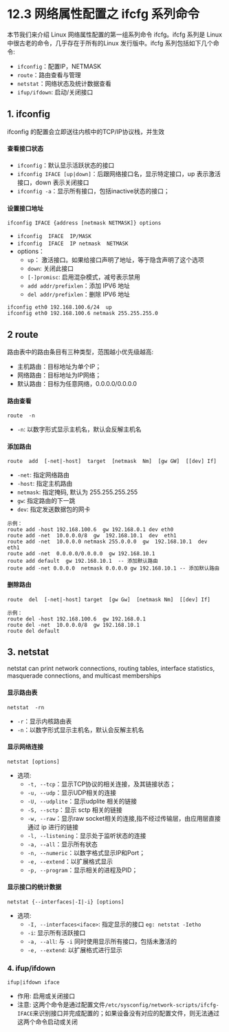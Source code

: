 # 12.3 网络属性配置之 ifcfg 系列命令
本节我们来介绍 Linux 网络属性配置的第一组系列命令 ifcfg。ifcfg 系列是 Linux 中很古老的命令，几乎存在于所有的Linux 发行版中。ifcfg 系列包括如下几个命令:
- `ifconfig`：配置IP，NETMASK
- `route`：路由查看与管理
- `netstat`：网络状态及统计数据查看
- `ifup/ifdown`: 启动/关闭接口

## 1. ifconfig
ifconfig 的配置会立即送往内核中的TCP/IP协议栈，并生效

#### 查看接口状态
- `ifconfig`：默认显示活跃状态的接口
- `ifconfig IFACE [up|down]`：后跟网络接口名，显示特定接口，up 表示激活接口，down 表示关闭接口
- `ifconfig -a`：显示所有接口，包括inactive状态的接口；

#### 设置接口地址
`ifconfig IFACE {address [netmask NETMASK]} options`
- `ifconfig  IFACE  IP/MASK`
- `ifconfig  IFACE  IP netmask  NETMASK `  
- options：
    - `up`： 激活接口。如果给接口声明了地址，等于隐含声明了这个选项
    - `down`: 关闭此接口
    - `[-]promisc`: 启用混杂模式，减号表示禁用
    - `add addr/prefixlen`：添加 IPV6 地址
    - `del addr/prefixlen`：删除 IPV6 地址

```
ifconfig eth0 192.168.100.6/24  up
ifconfig eth0 192.168.100.6 netmask 255.255.255.0
```

## 2 route
路由表中的路由条目有三种类型，范围越小优先级越高:
- 主机路由：目标地址为单个IP；
- 网络路由：目标地址为IP网络；
- 默认路由：目标为任意网络，0.0.0.0/0.0.0.0

#### 路由查看
`route  -n`
- `-n`: 以数字形式显示主机名，默认会反解主机名

#### 添加路由
`route  add  [-net|-host]  target  [netmask  Nm]  [gw GW]  [[dev] If]`
- `-net`: 指定网络路由
- `-host`: 指定主机路由
- `netmask`: 指定掩码, 默认为 255.255.255.255
- `gw`: 指定路由的下一跳
- `dev`: 指定发送数据包的网卡

```
示例：
route add -host 192.168.100.6  gw 192.168.0.1 dev eth0
route add -net  10.0.0.0/8  gw  192.168.10.1  dev  eth1
route add -net  10.0.0.0 netmask 255.0.0.0  gw  192.168.10.1  dev  eth1
route add -net  0.0.0.0/0.0.0.0  gw 192.168.10.1  
route add default  gw 192.168.10.1  -- 添加默认路由
route add -net 0.0.0.0  netmask 0.0.0.0 gw 192.168.10.1 -- 添加默认路由
```            

#### 删除路由
`route  del  [-net|-host] target  [gw Gw]  [netmask Nm]  [[dev] If]`

```
示例：
route del -host 192.168.100.6  gw 192.168.0.1
route del -net  10.0.0.0/8  gw 192.168.10.1
route del default
```                          

## 3. netstat
netstat can print network connections, routing tables, interface statistics, masquerade connections, and multicast  memberships

#### 显示路由表
`netstat  -rn`
- `-r`：显示内核路由表
- `-n`：以数字形式显示主机名，默认会反解主机名

#### 显示网络连接
`netstat [options]`
- 选项:
    - `-t, --tcp`：显示TCP协议的相关连接，及其链接状态；
    - `-u, --udp`：显示UDP相关的连接
    - `-U, --udplite`：显示udplite 相关的链接
    - `-S, --sctp`：显示 sctp 相关的链接
    - `-w, --raw`：显示raw socket相关的连接,指不经过传输层，由应用层直接通过 ip 进行的链接
    - `-l, --listening`：显示处于监听状态的连接
    - `-a, --all`：显示所有状态
    - `-n, --numeric`：以数字格式显示IP和Port；
    - `-e, --extend`：以扩展格式显示  
    - `-p, --program`：显示相关的进程及PID；

#### 显示接口的统计数据
`netstat {--interfaces|-I|-i} [options]`
- 选项:
    - `-I, --interfaces<iface>`: 指定显示的接口 `eg: netstat -Ietho`
    - `-i`: 显示所有活跃接口
    - `-a, --all`: 与 `-i` 同时使用显示所有接口，包括未激活的
    - `-e, --extend`: 以扩展格式进行显示

### 4. ifup/ifdown
`ifup|ifdown iface`
- 作用: 启用或关闭接口
- 注意: 这两个命令是通过配置文件`/etc/sysconfig/network-scripts/ifcfg-IFACE`来识别接口并完成配置的；如果设备没有对应的配置文件，则无法通过这两个命令启动或关闭
